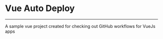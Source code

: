 # Vue Auto Deploy

---

A sample vue project created for checking out GitHub workflows for VueJs apps